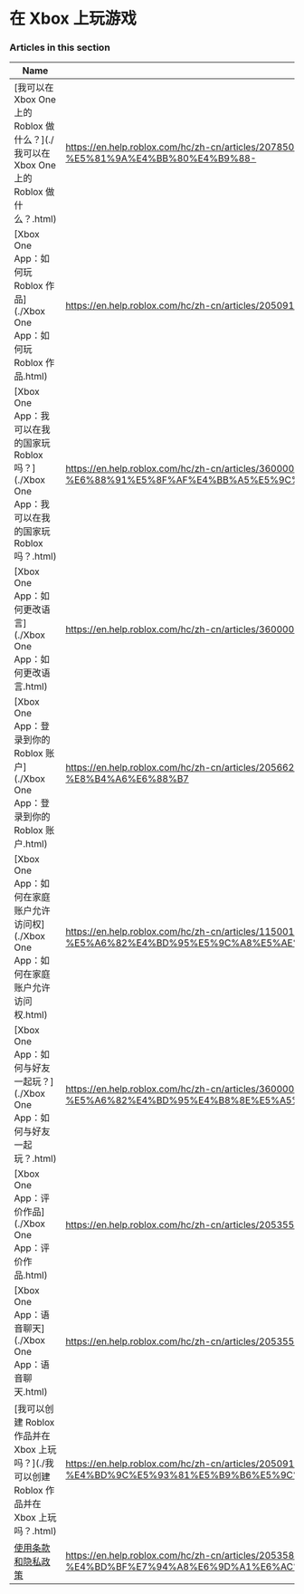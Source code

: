 # 在 Xbox 上玩游戏  
### Articles in this section
Name|URL
-|-
[我可以在 Xbox One 上的 Roblox 做什么？](./我可以在 Xbox One 上的 Roblox 做什么？.html) |https://en.help.roblox.com/hc/zh-cn/articles/207850783-%E6%88%91%E5%8F%AF%E4%BB%A5%E5%9C%A8-Xbox-One-%E4%B8%8A%E7%9A%84-Roblox-%E5%81%9A%E4%BB%80%E4%B9%88-
[Xbox One App：如何玩 Roblox 作品](./Xbox One App：如何玩 Roblox 作品.html) |https://en.help.roblox.com/hc/zh-cn/articles/205091984-Xbox-One-App-%E5%A6%82%E4%BD%95%E7%8E%A9-Roblox-%E4%BD%9C%E5%93%81
[Xbox One App：我可以在我的国家玩 Roblox 吗？](./Xbox One App：我可以在我的国家玩 Roblox 吗？.html) |https://en.help.roblox.com/hc/zh-cn/articles/360000334743-Xbox-One-App-%E6%88%91%E5%8F%AF%E4%BB%A5%E5%9C%A8%E6%88%91%E7%9A%84%E5%9B%BD%E5%AE%B6%E7%8E%A9-Roblox-%E5%90%97-
[Xbox One App：如何更改语言](./Xbox One App：如何更改语言.html) |https://en.help.roblox.com/hc/zh-cn/articles/360000273466-Xbox-One-App-%E5%A6%82%E4%BD%95%E6%9B%B4%E6%94%B9%E8%AF%AD%E8%A8%80
[Xbox One App：登录到你的 Roblox 账户](./Xbox One App：登录到你的 Roblox 账户.html) |https://en.help.roblox.com/hc/zh-cn/articles/205662594-Xbox-One-App-%E7%99%BB%E5%BD%95%E5%88%B0%E4%BD%A0%E7%9A%84-Roblox-%E8%B4%A6%E6%88%B7
[Xbox One App：如何在家庭账户允许访问权](./Xbox One App：如何在家庭账户允许访问权.html) |https://en.help.roblox.com/hc/zh-cn/articles/115001279786-Xbox-One-App-%E5%A6%82%E4%BD%95%E5%9C%A8%E5%AE%B6%E5%BA%AD%E8%B4%A6%E6%88%B7%E5%85%81%E8%AE%B8%E8%AE%BF%E9%97%AE%E6%9D%83
[Xbox One App：如何与好友一起玩？](./Xbox One App：如何与好友一起玩？.html) |https://en.help.roblox.com/hc/zh-cn/articles/360000334526-Xbox-One-App-%E5%A6%82%E4%BD%95%E4%B8%8E%E5%A5%BD%E5%8F%8B%E4%B8%80%E8%B5%B7%E7%8E%A9-
[Xbox One App：评价作品](./Xbox One App：评价作品.html) |https://en.help.roblox.com/hc/zh-cn/articles/205355420-Xbox-One-App-%E8%AF%84%E4%BB%B7%E4%BD%9C%E5%93%81
[Xbox One App：语音聊天](./Xbox One App：语音聊天.html) |https://en.help.roblox.com/hc/zh-cn/articles/205355430-Xbox-One-App-%E8%AF%AD%E9%9F%B3%E8%81%8A%E5%A4%A9
[我可以创建 Roblox 作品并在 Xbox 上玩吗？](./我可以创建 Roblox 作品并在 Xbox 上玩吗？.html) |https://en.help.roblox.com/hc/zh-cn/articles/205091994-%E6%88%91%E5%8F%AF%E4%BB%A5%E5%88%9B%E5%BB%BA-Roblox-%E4%BD%9C%E5%93%81%E5%B9%B6%E5%9C%A8-Xbox-%E4%B8%8A%E7%8E%A9%E5%90%97-
[使用条款和隐私政策](./使用条款和隐私政策.html) |https://en.help.roblox.com/hc/zh-cn/articles/205358110-%E4%BD%BF%E7%94%A8%E6%9D%A1%E6%AC%BE%E5%92%8C%E9%9A%90%E7%A7%81%E6%94%BF%E7%AD%96
